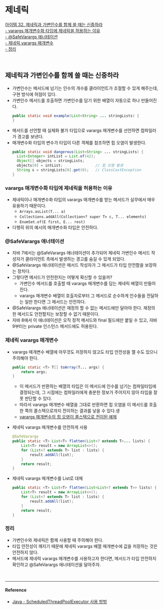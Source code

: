 # 제네릭

[아이템 32. 제네릭과 가변인수를 함께 쓸 때는 신중하라](#제네릭과-가변인수를-함께-쓸-때는-신중하라)  
[- varargs 매개변수화 타입에 제네릭을 허용하는 이유](#varargs-매개변수화-타입에-제네릭을-허용하는-이유)  
[- @SafeVarargs 애너테이션](#safevarargs-애너테이션)  
[- 제네릭 varargs 매개변수](#제네릭-varargs-매개변수)  
[- 정리](#정리)  

<br>

## 제네릭과 가변인수를 함께 쓸 때는 신중하라
- 가변인수는 메서드에 넘기는 인수의 개수를 클라이언트가 조절할 수 있게 해주는데, 구현 방식에 허점이 있다.
- 가변인수 메서드를 호출하면 가변인수를 담기 위한 배열이 자동으로 하나 만들어진다.
  ```java
  public static void example(List<String> ... stringLists) {
  }
  ```
- 메서드를 선언할 때 실체화 불가 타입으로 varargs 매개변수를 선언하면 컴파일러가 경고를 보낸다.
- 매개변수화 타입의 변수가 타입이 다른 객체를 참조하면 힙 오염이 발생한다.
  ```java
  public static void dangerous(List<String> ... stringLists) {
    List<Integer> intList = List.of(42);
    Object[] objects = stringLists;
    objects[0] = intList;               // 힙 오염 발생
    String s = stringLists[0].get(0);   // ClassCastException
  }
  ```

### varargs 매개변수화 타입에 제네릭을 허용하는 이유
- 제네릭이나 매개변수화 타입의 varargs 매개변수를 받는 메서드가 실무에서 매우 유용하기 때문이다.
  - `Arrays.asList(T... a)`
  - `Collections.addAll(Collection<? super T> c, T... elements)`
  - `EnumSet.of(E first, E... rest)`
- 다행히 위의 예시의 매개변수화 타입은 안전하다.


### @SafeVarargs 애너테이션
- 자바 7에서는 @SafeVarargs 애너테이션이 추가되어 제네릭 가변인수 메서드 작성자가 클라이언트 측에서 발생하는 경고를 숨길 수 있게 되었다.
- @SafeVarargs 애너테이션은 메서드 작성자가 그 메서드가 타입 안전함을 보장하는 장치다.
- 그렇다면 메서드가 안전한지는 어떻게 확신할 수 있을까?
  - 가변인수 메서드를 호출할 때 varargs 매개변수를 담는 제네릭 배열이 만들어진다.
  - varargs 매개변수 배열이 호출자로부터 그 메서드로 순수하게 인수들을 전달하는 일만 한다면 그 메서드는 안전하다.
- @SafeVarargs 애너테이션은 재정의 할 수 없는 메서드에만 달아야 한다. 재정의한 메서드도 안전할지는 보장할 수 없기 때문이다.
- 자바 8에서 이 애너테이션은 오직 정적 메서드와 final 필드에만 붙일 수 있고, 자바 9부터는 private 인스턴스 메서드에도 허용된다.


### 제네릭 varargs 매개변수
- varargs 매개변수 배열에 아무것도 저장하지 않고도 타입 안전성을 깰 수도 있으니 주의해야 한다.
  ```java
  public static <T> T[] toArray(T... args) {
      return args;
  }
  ```
  - 이 메서드가 반환하는 배열의 타입은 이 메서드에 인수를 넘기는 컴파일타임에 결정되는데, 그 시점에는 컴파일러에게 충분한 정보가 주어지지 않아 타입을 잘못 판단할 수 있다.
  - 따라서 varargs 매개변수 배열을 그대로 반환하면 힙 오염을 이 메서드를 호출한 쪽의 콜스택으로까지 전이하는 결과를 낳을 수 있다.생
  - [varargs 매개변수의 힙 오염이 콜스택으로 전이된 예제](../../src/main/java/study/heejin/chapter5/item32/PickTwo.java)

- 제네릭 varargs 매개변수를 안전하게 사용
  ```java
  @SafeVarargs
  public static <T> List<T> flatten(List<? extends T>... lists) {
      List<T> result = new ArrayList<>();
      for (List<? extends T> list : lists) {
          result.addAll(list);
      }
      return result;
  }
  ```
- 제네릭 varargs 매개변수를 List로 대체
  ```java
  public static <T> List<T> flatten(List<List<? extends T>> lists) {
      List<T> result = new ArrayList<>();
      for (List<? extends T> list : lists) {
          result.addAll(list);
      }
      return result;
  }
  ```





### 정리
- 가변인수와 제네릭은 함께 사용할 때 주의해야 한다.
- 타입 안전성이 깨지기 때문에 제네릭 varargs 배열 매개변수에 값을 저장하는 것은 안전하지 않다.
- 메서드에 제네릭 varargs 매개변수를 사용하고자 한다면, 메서드가 타입 안전하지 확인하고 @SafeVarargs 애너테이션을 달아주자.

<br>

---
#### Reference

- [Java - ScheduledThreadPoolExecutor 사용 방법](https://codechacha.com/ko/java-scheduled-thread-pool-executor)

